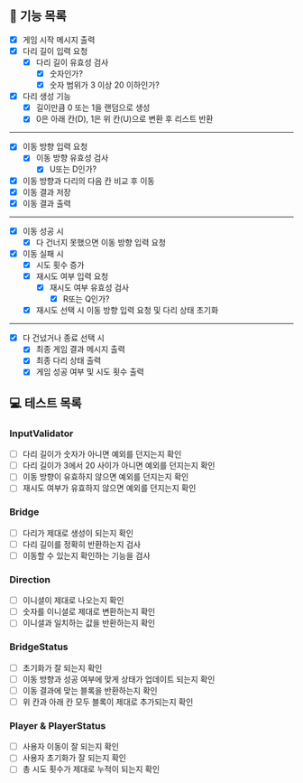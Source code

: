 ## 🎯 기능 목록
- [X] 게임 시작 메시지 출력
- [X] 다리 길이 입력 요청
    - [X] 다리 길이 유효성 검사
        - [X] 숫자인가?
        - [X] 숫자 범위가 3 이상 20 이하인가?
- [X] 다리 생성 기능
    - [X] 길이만큼 0 또는 1을 랜덤으로 생성
    - [X] 0은 아래 칸(D), 1은 위 칸(U)으로 변환 후 리스트 반환
---
- [X] 이동 방향 입력 요청
    - [X] 이동 방향 유효성 검사
        - [X] U또는 D인가?
- [X] 이동 방향과 다리의 다음 칸 비교 후 이동
- [X] 이동 결과 저장
- [X] 이동 결과 출력
---
- [X] 이동 성공 시
    - [X] 다 건너지 못했으면 이동 방향 입력 요청
- [X] 이동 실패 시
    - [X] 시도 횟수 증가
    - [X] 재시도 여부 입력 요청
        - [X] 재시도 여부 유효성 검사
            - [X] R또는 Q인가?
    - [X] 재시도 선택 시 이동 방향 입력 요청 및 다리 상태 초기화
---
- [X] 다 건넜거나 종료 선택 시
    - [X] 최종 게임 결과 메시지 출력
    - [X] 최종 다리 상태 출력
    - [X] 게임 성공 여부 및 시도 횟수 출력

## 💻 테스트 목록

### InputValidator
- [ ] 다리 길이가 숫자가 아니면 예외를 던지는지 확인
- [ ] 다리 길이가 3에서 20 사이가 아니면 예외를 던지는지 확인
- [ ] 이동 방향이 유효하지 않으면 예외를 던지는지 확인
- [ ] 재시도 여부가 유효하지 않으면 예외를 던지는지 확인

### Bridge
- [ ] 다리가 제대로 생성이 되는지 확인
- [ ] 다리 길이를 정확히 반환하는지 검사
- [ ] 이동할 수 있는지 확인하는 기능을 검사

### Direction
- [ ] 이니셜이 제대로 나오는지 확인
- [ ] 숫자를 이니셜로 제대로 변환하는지 확인
- [ ] 이니셜과 일치하는 값을 반환하는지 확인

### BridgeStatus
- [ ] 초기화가 잘 되는지 확인
- [ ] 이동 방향과 성공 여부에 맞게 상태가 업데이트 되는지 확인
- [ ] 이동 결과에 맞는 블록을 반환하는지 확인
- [ ] 위 칸과 아래 칸 모두 블록이 제대로 추가되는지 확인

### Player & PlayerStatus
- [ ] 사용자 이동이 잘 되는지 확인
- [ ] 사용자 초기화가 잘 되는지 확인
- [ ] 총 시도 횟수가 제대로 누적이 되는지 확인